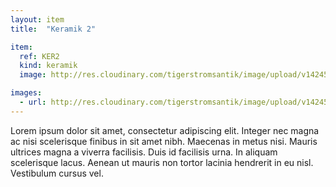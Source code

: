 ```yaml
---
layout: item
title:  "Keramik 2"

item:
  ref: KER2
  kind: keramik
  image: http://res.cloudinary.com/tigerstromsantik/image/upload/v1424550896/keramik/Keramik_090.jpg

images:
  - url: http://res.cloudinary.com/tigerstromsantik/image/upload/v1424550896/keramik/Keramik_091.jpg
---
```


Lorem ipsum dolor sit amet, consectetur adipiscing elit. Integer nec magna ac nisi scelerisque finibus in sit amet nibh. Maecenas in metus nisi. Mauris ultrices magna a viverra facilisis. Duis id facilisis urna. In aliquam scelerisque lacus. Aenean ut mauris non tortor lacinia hendrerit in eu nisl. Vestibulum cursus vel.
